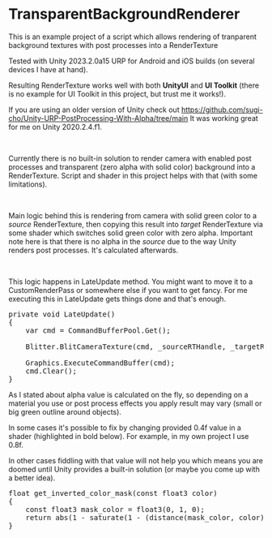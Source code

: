 # TransparentBackgroundRenderer
This is an example project of a script which allows rendering of tranparent background textures with post processes into a RenderTexture

Tested with Unity 2023.2.0a15 URP for Android and iOS builds (on several devices I have at hand).

Resulting RenderTexture works well with both **UnityUI** and **UI Toolkit** (there is no example for UI Toolkit in this project, but trust me it works!).

If you are using an older version of Unity check out https://github.com/sugi-cho/Unity-URP-PostProcessing-With-Alpha/tree/main It was working great for me on Unity 2020.2.4.f1.

 

Currently there is no built-in solution to render camera with enabled post processes and transparent (zero alpha with solid color) background into a RenderTexture.
Script and shader in this project helps with that (with some limitations).

 

Main logic behind this is rendering from camera with solid green color to a _source_ RenderTexture, then copying this result into _target_ RenderTexture via some shader which switches solid green color with zero alpha. Important note here is that there is no alpha in the _source_ due to the way Unity renders post processes. It's calculated afterwards.

 

This logic happens in LateUpdate method. You might want to move it to a CustomRenderPass or somewhere else if you want to get fancy. For me executing this in LateUpdate gets things done and that's enough.
<pre>
private void LateUpdate()
{
    var cmd = CommandBufferPool.Get();

    Blitter.BlitCameraTexture(cmd, _sourceRTHandle, _targetRTHandle, _material, 0);

    Graphics.ExecuteCommandBuffer(cmd);
    cmd.Clear();
}
</pre>
As I stated about alpha value is calculated on the fly, so depending on a material you use or post process effects you apply result may vary (small or big green outline around objects).

In some cases it's possible to fix by changing provided 0.4f value in a shader (highlighted in bold below). For example, in my own project I use 0.8f.

In other cases fiddling with that value will not help you which means you are doomed until Unity provides a built-in solution (or maybe you come up with a better idea).
<pre>
float get_inverted_color_mask(const float3 color)
{
    const float3 mask_color = float3(0, 1, 0);
    return abs(1 - saturate(1 - (distance(mask_color, color) - <b>0.4f</b>) / 1e-5));
}
</pre>
